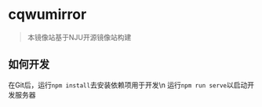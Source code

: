 # cqwumirror

> 本镜像站基于NJU开源镜像站构建
## 如何开发
在Git后，运行`npm install`去安装依赖项用于开发\n
运行`npm run serve`以启动开发服务器
